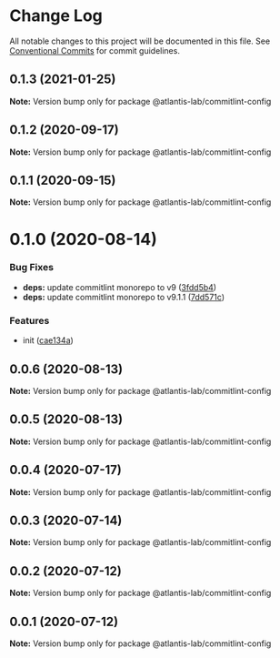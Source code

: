 # Change Log

All notable changes to this project will be documented in this file.
See [Conventional Commits](https://conventionalcommits.org) for commit guidelines.

## 0.1.3 (2021-01-25)

**Note:** Version bump only for package @atlantis-lab/commitlint-config





## 0.1.2 (2020-09-17)

**Note:** Version bump only for package @atlantis-lab/commitlint-config





## 0.1.1 (2020-09-15)

**Note:** Version bump only for package @atlantis-lab/commitlint-config





# 0.1.0 (2020-08-14)


### Bug Fixes

* **deps:** update commitlint monorepo to v9 ([3fdd5b4](https://github.com/Atlantis-Lab/config/commit/3fdd5b40b52e592f1c92d6a43c35183605e5624d))
* **deps:** update commitlint monorepo to v9.1.1 ([7dd571c](https://github.com/Atlantis-Lab/config/commit/7dd571c1998f1effc4bcd441c5f35848213f98bf))


### Features

* init ([cae134a](https://github.com/Atlantis-Lab/config/commit/cae134ae17288903871aa8c4fd3d69a51027c8ba))





## 0.0.6 (2020-08-13)

**Note:** Version bump only for package @atlantis-lab/commitlint-config





## 0.0.5 (2020-08-13)

**Note:** Version bump only for package @atlantis-lab/commitlint-config





## 0.0.4 (2020-07-17)

**Note:** Version bump only for package @atlantis-lab/commitlint-config





## 0.0.3 (2020-07-14)

**Note:** Version bump only for package @atlantis-lab/commitlint-config





## 0.0.2 (2020-07-12)

**Note:** Version bump only for package @atlantis-lab/commitlint-config





## 0.0.1 (2020-07-12)

**Note:** Version bump only for package @atlantis-lab/commitlint-config
